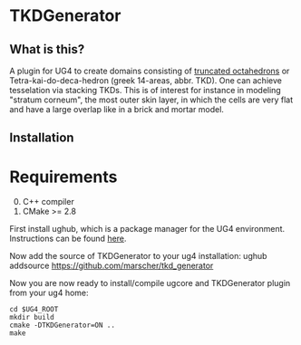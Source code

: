# TKDGenerator

## What is this?
A plugin for UG4 to create domains consisting of [truncated octahedrons](https://en.wikipedia.org/wiki/Truncated_octahedron) or Tetra-kai-do-deca-hedron (greek 14-areas, abbr. TKD). 
One can achieve tesselation via stacking TKDs. This is of interest for instance in modeling "stratum corneum", the most outer skin layer,
in which the cells are very flat and have a large overlap like in a brick and mortar model.

## Installation
# Requirements
0. C++ compiler
1. CMake >= 2.8

First install ughub, which is a package manager for the UG4 environment.
Instructions can be found [here](https://github.com/UG4/ughub/wiki).

Now add the source of TKDGenerator to your ug4 installation:
    ughub addsource https://github.com/marscher/tkd_generator
    

Now you are now ready to install/compile ugcore and TKDGenerator plugin from your ug4 home:

    cd $UG4_ROOT
    mkdir build
    cmake -DTKDGenerator=ON ..
    make
